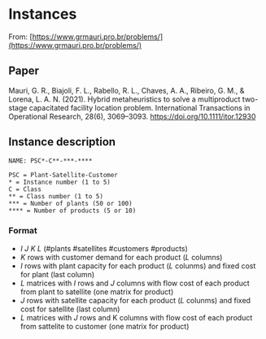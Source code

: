 # Instances

From: [https://www.grmauri.pro.br/problems/](https://www.grmauri.pro.br/problems/)

## Paper

Mauri, G. R., Biajoli, F. L., Rabello, R. L., Chaves, A. A., Ribeiro, G. M., & Lorena, L. A. N. (2021). Hybrid metaheuristics to solve a multiproduct two-stage capacitated facility location problem. International Transactions in Operational Research, 28(6), 3069–3093. https://doi.org/10.1111/itor.12930

## Instance description

```
NAME: PSC*-C**-***-****

PSC = Plant-Satellite-Customer
* = Instance number (1 to 5)
C = Class
** = Class number (1 to 5)
*** = Number of plants (50 or 100)
**** = Number of products (5 or 10)
```

### Format

* $I$ $J$ $K$ $L$ (#plants #satellites #customers #products)
* $K$ rows with customer demand for each product ($L$ columns)
* $I$ rows with plant capacity for each product ($L$ colunms) and fixed cost for plant (last column)
* $L$ matrices with $I$ rows and $J$ columns with flow cost of each product from plant to satellite (one matrix for product)
* $J$ rows with satellite capacity for each product ($L$ colunms) and fixed cost for satellite (last column)
* $L$ matrices with $J$ rows and K columns with flow cost of each product from sattelite to customer (one matrix for product)
